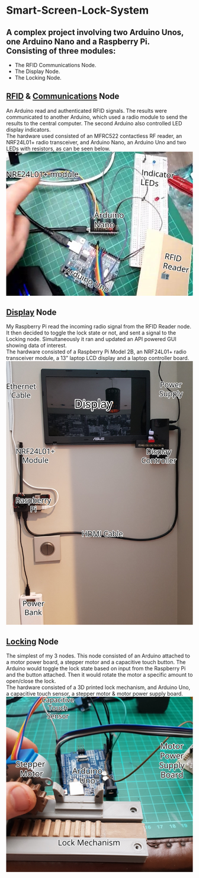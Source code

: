# Smart-Screen-Lock-System
## A complex project involving two Arduino Unos, one Arduino Nano and a Raspberry Pi.<br/> Consisting of three modules:
* The RFID Communications Node.
* The Display Node.
* The Locking Node.

## [RFID](https://github.com/SenanS/Smart-Screen-Lock-System/tree/main/RFID_reader)  & [Communications](https://github.com/SenanS/Smart-Screen-Lock-System/tree/main/Master_Radio) Node
An Arduino read and authenticated RFID signals. The results were communicated to another Arduino, which used a radio module to send the results to the central computer. The second Arduino also controlled LED display indicators.
<br/>The hardware used consisted of an MFRC522 contactless RF reader, an NRF24L01+ radio transceiver, and Arduino Nano, an Arduino Uno and two LEDs with resistors, as can be seen below.
![RFID Labelled diagram](https://github.com/SenanS/Smart-Screen-Lock-System/blob/main/Media/Labelled%20RFID.jpg)

## [Display](https://github.com/SenanS/Smart-Screen-Lock-System/blob/main/GUIPi.py) Node
My Raspberry Pi read the incoming radio signal from the RFID Reader node. It then decided to toggle the lock state or not, and sent a signal to the Locking node. Simultaneously it ran and updated an API powered GUI showing data of interest.
<br/>The hardware consisted of a Raspberry Pi Model 2B, an NRF24L01+ radio transceiver module, a 13” laptop LCD display and a laptop controller board. 
![Display Labelled diagram](https://github.com/SenanS/Smart-Screen-Lock-System/blob/main/Media/Labelled%20Screen.jpg)

## [Locking](https://github.com/SenanS/Smart-Screen-Lock-System/tree/main/Stepper_Motor) Node
The simplest of my 3 nodes. This node consisted of an Arduino attached to a motor power board, a stepper motor and a capacitive touch button. The Arduino would toggle the lock state based on input from the Raspberry Pi and the button attached. Then it would rotate the motor a specific amount to open/close the lock.
<br/>The hardware consisted of a 3D printed lock mechanism, and Arduino Uno, a capacitive touch sensor, a stepper motor & motor power supply board.
![Locking Labelled diagram](https://github.com/SenanS/Smart-Screen-Lock-System/blob/main/Media/Labelled%20Lock.jpg)

